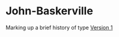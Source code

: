 # John-Baskerville
Marking up a brief history of type
[Version 1](https://github.com/SaysKez/John-Baskerville/john-baskerville1.html)
